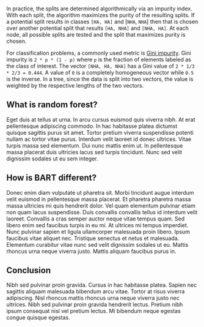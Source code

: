 <br>

In practice, the splits are determined algorithmically via an impurity index. With each split, the algorithm maximizes the purity of the resulting splits. If a potential split results in classes `[HA, HA]` and [`NHA`, `NHA`] then that is chosen over another potential split that results `[HA, NHA]` and `[NHA, HA]`. At each node, all possible splits are tested and the split that maximizes purity is chosen.

For classification problems, a commonly used metric is [Gini impurity](https://en.wikipedia.org/wiki/Decision_tree_learning#Gini_impurity). Gini impurity is `2 * p * (1 - p)` where `p` is the fraction of elements labeled as the class of interest. The vector `[NHA, HA, NHA]` has a Gini value of `2 * 1/3 * 2/3 = 0.444`. A value of `0` is a completely homogeneous vector while `0.5` is the inverse. In a tree, since the data is split into two vectors, the value is weighted by the respective lengths of the two vectors. 



## What is random forest?

Eget duis at tellus at urna. In arcu cursus euismod quis viverra nibh. At erat pellentesque adipiscing commodo. In hac habitasse platea dictumst quisque sagittis purus sit amet. Tortor pretium viverra suspendisse potenti nullam ac tortor vitae purus. Interdum velit laoreet id donec ultrices. Vitae turpis massa sed elementum. Dui nunc mattis enim ut. In pellentesque massa placerat duis ultricies lacus sed turpis tincidunt. Nunc sed velit dignissim sodales ut eu sem integer.


## How is BART different?

Donec enim diam vulputate ut pharetra sit. Morbi tincidunt augue interdum velit euismod in pellentesque massa placerat. Et pharetra pharetra massa massa ultricies mi quis hendrerit dolor. Vel quam elementum pulvinar etiam non quam lacus suspendisse. Duis convallis convallis tellus id interdum velit laoreet. Convallis a cras semper auctor neque vitae tempus quam. Sed libero enim sed faucibus turpis in eu mi. At ultrices mi tempus imperdiet. Nunc pulvinar sapien et ligula ullamcorper malesuada proin libero. Ipsum faucibus vitae aliquet nec. Tristique senectus et netus et malesuada. Elementum curabitur vitae nunc sed velit dignissim sodales ut eu. Mattis rhoncus urna neque viverra justo. Mattis aliquam faucibus purus in.


## Conclusion

Nibh sed pulvinar proin gravida. Cursus in hac habitasse platea. Sapien nec sagittis aliquam malesuada bibendum arcu vitae. Tortor at risus viverra adipiscing. Nisl rhoncus mattis rhoncus urna neque viverra justo nec ultrices. Nibh sed pulvinar proin gravida hendrerit lectus. Pretium nibh ipsum consequat nisl vel pretium lectus. Mi bibendum neque egestas congue quisque egestas. 
